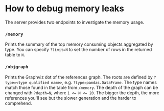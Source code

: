 # How to debug memory leaks

The server provides two endpoints to investigate the memory usage.

### `/memory`

Prints the summary of the top memory consuming objects aggregated by type.
You can specify `?limit=N` to set the number of rows in the returned table to `N`.

### `/objgraph`

Prints the Graphviz dot of the references graph. The roots are defined by `?type=<type qualified name>`,
e.g. `?type=pandas.DataFrame`. The type names match those found in the table from `/memory`.
The depth of the graph can be changed with `?depth=N`, where `1 <= N <= 20`. The bigger the depth,
the more references you'll see but the slower generation and the harder to comprehend.
